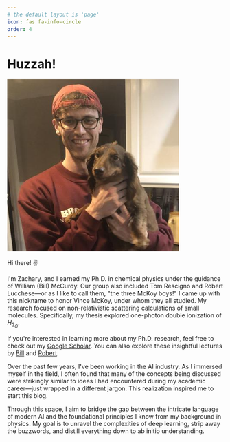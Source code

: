 ```yaml
---
# the default layout is 'page'
icon: fas fa-info-circle
order: 4
---
```


# Huzzah!

![About](/assets/img/Tucker_and_I.jpg)

Hi there! ✌️

I'm Zachary, and I earned my Ph.D. in chemical physics under the guidance of William (Bill) McCurdy. Our group also included Tom Rescigno and Robert Lucchese—or as I like to call them, "the three McKoy boys!" I came up with this nickname to honor Vince McKoy, under whom they all studied. My research focused on non-relativistic scattering calculations of small molecules. Specifically, my thesis explored one-photon double ionization of $H_2_O$.

If you're interested in learning more about my Ph.D. research, feel free to check out my [Google Scholar](https://scholar.google.com/citations?user=09Qx2XoAAAAJ&hl=en). You can also explore these insightful lectures by [Bill](https://www.youtube.com/watch?v=UomfhNfjfwU&start=0) and [Robert](https://www.youtube.com/watch?v=78_xNYUbeqM&start=0).

Over the past few years, I've been working in the AI industry. As I immersed myself in the field, I often found that many of the concepts being discussed were strikingly similar to ideas I had encountered during my academic career—just wrapped in a different jargon. This realization inspired me to start this blog.

Through this space, I aim to bridge the gap between the intricate language of modern AI and the foundational principles I know from my background in physics. My goal is to unravel the complexities of deep learning, strip away the buzzwords, and distill everything down to ab initio understanding.
